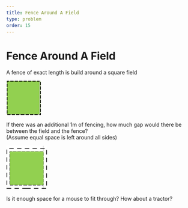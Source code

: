 ```yaml
---
title: Fence Around A Field
type: problem
order: 15
---
```


# Fence Around A Field 

A fence of exact length is build around a square field  

![](../../images/fence-around-a-field-1.png)  

If there was an additional 1m of fencing, how much gap would there be between the field and the fence?     
(Assume equal space is left around all sides)  

![](../../images/fence-around-a-field-2.png)    

Is it enough space for a mouse to fit through? How about a tractor?

